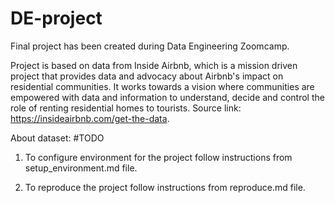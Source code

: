 # DE-project
Final project has been created during Data Engineering Zoomcamp. 

Project is based on data from Inside Airbnb, which is a mission driven project that provides data and advocacy about Airbnb's impact on residential communities.
It works towards a vision where communities are empowered with data and information to understand, decide and control the role of renting residential homes to tourists.
Source link: https://insideairbnb.com/get-the-data. 

About dataset:
#TODO

1. To configure environment for the project follow instructions from setup_environment.md file.

2. To reproduce the project follow instructions from reproduce.md file. 
















